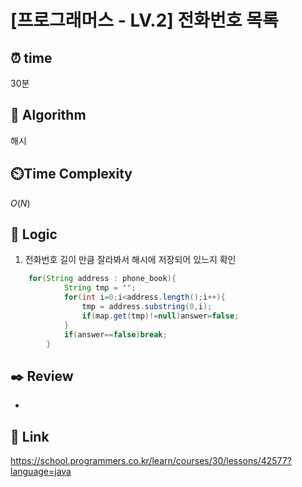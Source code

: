 # [프로그래머스 - LV.2] 전화번호 목록
 
## ⏰  **time**
30분

## :pushpin: **Algorithm**
해시

## ⏲️**Time Complexity**
$O(N)$

## :round_pushpin: **Logic**
1. 전화번호 길이 만큼 잘라봐서 해시에 저장되어 있느지 확인
```java
    for(String address : phone_book){
            String tmp = "";
            for(int i=0;i<address.length();i++){
                tmp = address.substring(0,i);
                if(map.get(tmp)!=null)answer=false;
            }
            if(answer==false)break;
        }
```

## :black_nib: **Review**
-

## 📡 Link
https://school.programmers.co.kr/learn/courses/30/lessons/42577?language=java
